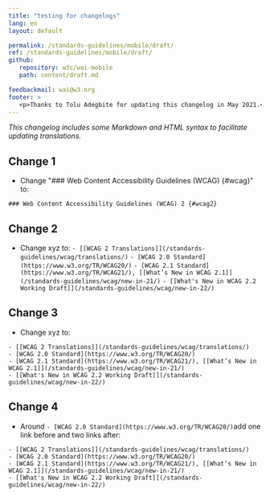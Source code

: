 ```yaml
---
title: "testing for changelogs"
lang: en
layout: default

permalink: /standards-guidelines/mobile/draft/
ref: /standards-guidelines/mobile/draft/
github:
   repository: w3c/wai-mobile
   path: content/draft.md

feedbackmail: wai@w3.org
footer: >
   <p>Thanks to Tolu Adegbite for updating this changelog in May 2021.</p>
---
```


_This changelog includes some Markdown and HTML syntax to facilitate updating translations._


## Change 1
* Change "### Web Content Accessibility Guidelines (WCAG) {#wcag}" to:
```
### Web Content Accessibility Guidelines (WCAG) 2 {#wcag2}
```

## Change 2
* Change xyz to:
`- [[WCAG 2 Translations]](/standards-guidelines/wcag/translations/)`
`- [WCAG 2.0 Standard](https://www.w3.org/TR/WCAG20/)`
`- [WCAG 2.1 Standard](https://www.w3.org/TR/WCAG21/), [[What’s New in WCAG 2.1]](/standards-guidelines/wcag/new-in-21/)`
`- [[What's New in WCAG 2.2 Working Draft]](/standards-guidelines/wcag/new-in-22/)`

## Change 3
* Change xyz to:
```
- [[WCAG 2 Translations]](/standards-guidelines/wcag/translations/)
- [WCAG 2.0 Standard](https://www.w3.org/TR/WCAG20/)
- [WCAG 2.1 Standard](https://www.w3.org/TR/WCAG21/), [[What’s New in WCAG 2.1]](/standards-guidelines/wcag/new-in-21/)
- [[What's New in WCAG 2.2 Working Draft]](/standards-guidelines/wcag/new-in-22/)
```

## Change 4
* Around ```- [WCAG 2.0 Standard](https://www.w3.org/TR/WCAG20/)```add one link before and two links after:
```
- [[WCAG 2 Translations]](/standards-guidelines/wcag/translations/)
- [WCAG 2.0 Standard](https://www.w3.org/TR/WCAG20/)
- [WCAG 2.1 Standard](https://www.w3.org/TR/WCAG21/), [[What’s New in WCAG 2.1]](/standards-guidelines/wcag/new-in-21/)
- [[What's New in WCAG 2.2 Working Draft]](/standards-guidelines/wcag/new-in-22/)
```

